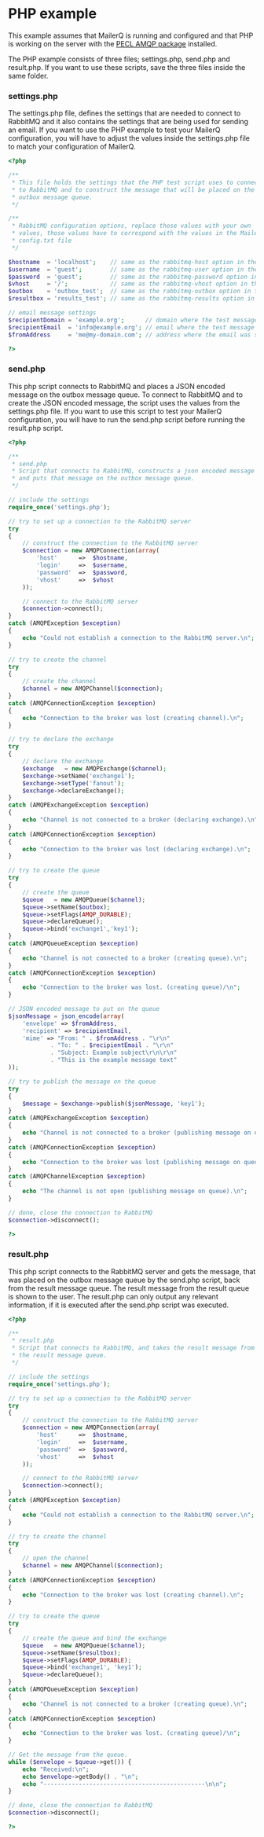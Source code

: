 # PHP example

This example assumes that MailerQ is running and configured and that PHP is working on the server with the [PECL AMQP package](http://pecl.php.net/package/amqp) installed.

The PHP example consists of three files; settings.php, send.php and result.php. If you want to use these scripts, save the three files inside the same folder.

### settings.php

The settings.php file, defines the settings that are needed to connect to RabbitMQ and it also contains the settings that are being used for sending an email. If you want to use the PHP example to test your MailerQ configuration, you will have to adjust the values inside the settings.php file to match your configuration of MailerQ.

```php
<?php

/**
 * This file holds the settings that the PHP test script uses to connect
 * to RabbitMQ and to construct the message that will be placed on the
 * outbox message queue. 
 */

/**
 * RabbitMQ configuration options, replace those values with your own
 * values, those values have to correspond with the values in the MailerQ
 * config.txt file  
 */

$hostname  = 'localhost';    // same as the rabbitmq-host option in the config file
$username  = 'guest';        // same as the rabbitmq-user option in the config file
$password  = 'guest';        // same as the rabbitmq-password option in the config file
$vhost     = '/';            // same as the rabbitmq-vhost option in the config file
$outbox    = 'outbox_test';  // same as the rabbitmq-outbox option in the config file
$resultbox = 'results_test'; // same as the rabbitmq-results option in the config file

// email message settings
$recipientDomain = 'example.org';      // domain where the test message should be delivered
$recipientEmail  = 'info@example.org'; // email where the test message should be delivered
$fromAddress     = 'me@my-domain.com'; // address where the email was sent from

?>

```

### send.php

This php script connects to RabbitMQ and places a JSON encoded message on the outbox message queue. To connect to RabbitMQ and to create the JSON encoded message, the script uses the values from the settings.php file. If you want to use this script to test your MailerQ configuration, you will have to run the send.php script before running the result.php script.

```php
<?php

/**
 * send.php
 * Script that connects to RabbitMQ, constructs a json encoded message
 * and puts that message on the outbox message queue.  
 */

// include the settings
require_once('settings.php');

// try to set up a connection to the RabbitMQ server
try
{
    // construct the connection to the RabbitMQ server
    $connection = new AMQPConnection(array(
        'host'      =>  $hostname,
        'login'     =>  $username,
        'password'  =>  $password,
        'vhost'     =>  $vhost
    ));

    // connect to the RabbitMQ server
    $connection->connect();
}
catch (AMQPException $exception)
{
    echo "Could not establish a connection to the RabbitMQ server.\n";
}

// try to create the channel
try
{
    // create the channel
    $channel = new AMQPChannel($connection);
}
catch (AMQPConnectionException $exception)
{
    echo "Connection to the broker was lost (creating channel).\n";
}

// try to declare the exchange
try
{
    // declare the exchange
    $exchange   = new AMQPExchange($channel);
    $exchange->setName('exchange1');
    $exchange->setType('fanout');
    $exchange->declareExchange();
}
catch (AMQPExchangeException $exception)
{
    echo "Channel is not connected to a broker (declaring exchange).\n";
}
catch (AMQPConnectionException $exception)
{
    echo "Connection to the broker was lost (declaring exchange).\n";
}

// try to create the queue
try
{
    // create the queue
    $queue   = new AMQPQueue($channel);
    $queue->setName($outbox);
    $queue->setFlags(AMQP_DURABLE);
    $queue->declareQueue();
    $queue->bind('exchange1','key1');
}
catch (AMQPQueueException $exception)
{
    echo "Channel is not connected to a broker (creating queue).\n";
}
catch (AMQPConnectionException $exception)
{
    echo "Connection to the broker was lost. (creating queue)/\n";
}

// JSON encoded message to put on the queue
$jsonMessage = json_encode(array(
    'envelope' => $fromAddress,
    'recipient' => $recipientEmail,
    'mime' => "From: " . $fromAddress . "\r\n"
            . "To: " . $recipientEmail . "\r\n"
            . "Subject: Example subject\r\n\r\n"
            . "This is the example message text"
));

// try to publish the message on the queue
try
{
    $message = $exchange->publish($jsonMessage, 'key1');
}
catch (AMQPExchangeException $exception)
{
    echo "Channel is not connected to a broker (publishing message on queue).\n";
}
catch (AMQPConnectionException $exception)
{
    echo "Connection to the broker was lost (publishing message on queue).\n";
}
catch (AMQPChannelException $exception)
{
    echo "The channel is not open (publishing message on queue).\n";
}

// done, close the connection to RabbitMQ
$connection->disconnect();

?>

```

### result.php

This php script connects to the RabbitMQ server and gets the message, that was placed on the outbox message queue by the send.php script, back from the result message queue. The result message from the result queue is shown to the user. The result.php can only output any relevant information, if it is executed after the send.php script was executed.

```php
<?php

/**
 * result.php
 * Script that connects to RabbitMQ, and takes the result message from
 * the result message queue.  
 */

// include the settings
require_once('settings.php');

// try to set up a connection to the RabbitMQ server
try
{
    // construct the connection to the RabbitMQ server
    $connection = new AMQPConnection(array(
        'host'      =>  $hostname,
        'login'     =>  $username,
        'password'  =>  $password,
        'vhost'     =>  $vhost
    ));

    // connect to the RabbitMQ server
    $connection->connect();
}
catch (AMQPException $exception)
{
    echo "Could not establish a connection to the RabbitMQ server.\n";
}

// try to create the channel
try
{
    // open the channel
    $channel = new AMQPChannel($connection);
}
catch (AMQPConnectionException $exception)
{
    echo "Connection to the broker was lost (creating channel).\n";
}

// try to create the queue
try
{
    // create the queue and bind the exchange
    $queue   = new AMQPQueue($channel);
    $queue->setName($resultbox);
    $queue->setFlags(AMQP_DURABLE);
    $queue->bind('exchange1', 'key1');
    $queue->declareQueue();
}
catch (AMQPQueueException $exception)
{
    echo "Channel is not connected to a broker (creating queue).\n";
}
catch (AMQPConnectionException $exception)
{
    echo "Connection to the broker was lost. (creating queue)/\n";
}

// Get the message from the queue. 
while ($envelope = $queue->get()) {
    echo "Received:\n";
    echo $envelope->getBody() . "\n";
    echo "----------------------------------------------\n\n";
}

// done, close the connection to RabbitMQ
$connection->disconnect();

?>    

```